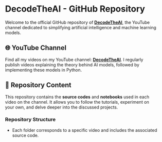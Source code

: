# DecodeTheAI - GitHub Repository

Welcome to the official GitHub repository of [**DecodeTheAI**](https://www.youtube.com/@DecodeTheAI), the YouTube channel dedicated to simplifying artificial intelligence and machine learning models.

## 🌐 YouTube Channel

Find all my videos on my YouTube channel: [**DecodeTheAI**](https://www.youtube.com/@DecodeTheAI). I regularly publish videos explaining the theory behind AI models, followed by implementing these models in Python.

## 📂 Repository Content

This repository contains the **source codes** and **notebooks** used in each video on the channel. It allows you to follow the tutorials, experiment on your own, and delve deeper into the discussed projects.

### Repository Structure
- Each folder corresponds to a specific video and includes the associated source code.